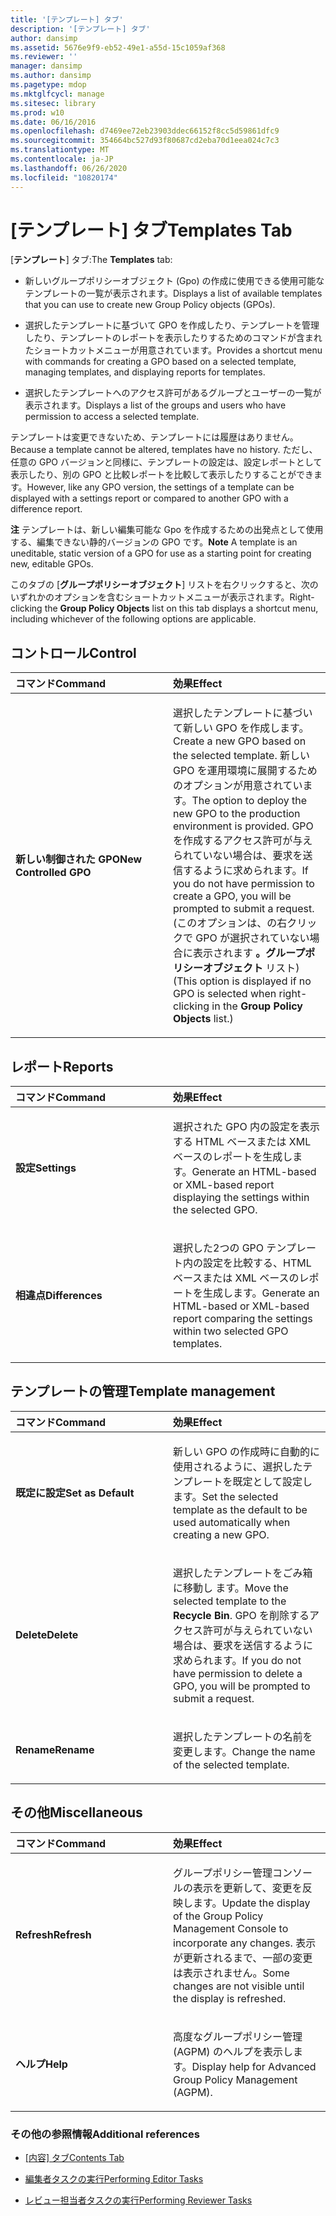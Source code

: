 ```yaml
---
title: '[テンプレート] タブ'
description: '[テンプレート] タブ'
author: dansimp
ms.assetid: 5676e9f9-eb52-49e1-a55d-15c1059af368
ms.reviewer: ''
manager: dansimp
ms.author: dansimp
ms.pagetype: mdop
ms.mktglfcycl: manage
ms.sitesec: library
ms.prod: w10
ms.date: 06/16/2016
ms.openlocfilehash: d7469ee72eb23903ddec66152f8cc5d59861dfc9
ms.sourcegitcommit: 354664bc527d93f80687cd2eba70d1eea024c7c3
ms.translationtype: MT
ms.contentlocale: ja-JP
ms.lasthandoff: 06/26/2020
ms.locfileid: "10820174"
---
```

# <span data-ttu-id="df6f7-103">[テンプレート] タブ</span><span class="sxs-lookup"><span data-stu-id="df6f7-103">Templates Tab</span></span>


<span data-ttu-id="df6f7-104">[**テンプレート**] タブ:</span><span class="sxs-lookup"><span data-stu-id="df6f7-104">The **Templates** tab:</span></span>

-   <span data-ttu-id="df6f7-105">新しいグループポリシーオブジェクト (Gpo) の作成に使用できる使用可能なテンプレートの一覧が表示されます。</span><span class="sxs-lookup"><span data-stu-id="df6f7-105">Displays a list of available templates that you can use to create new Group Policy objects (GPOs).</span></span>

-   <span data-ttu-id="df6f7-106">選択したテンプレートに基づいて GPO を作成したり、テンプレートを管理したり、テンプレートのレポートを表示したりするためのコマンドが含まれたショートカットメニューが用意されています。</span><span class="sxs-lookup"><span data-stu-id="df6f7-106">Provides a shortcut menu with commands for creating a GPO based on a selected template, managing templates, and displaying reports for templates.</span></span>

-   <span data-ttu-id="df6f7-107">選択したテンプレートへのアクセス許可があるグループとユーザーの一覧が表示されます。</span><span class="sxs-lookup"><span data-stu-id="df6f7-107">Displays a list of the groups and users who have permission to access a selected template.</span></span>

<span data-ttu-id="df6f7-108">テンプレートは変更できないため、テンプレートには履歴はありません。</span><span class="sxs-lookup"><span data-stu-id="df6f7-108">Because a template cannot be altered, templates have no history.</span></span> <span data-ttu-id="df6f7-109">ただし、任意の GPO バージョンと同様に、テンプレートの設定は、設定レポートとして表示したり、別の GPO と比較レポートを比較して表示したりすることができます。</span><span class="sxs-lookup"><span data-stu-id="df6f7-109">However, like any GPO version, the settings of a template can be displayed with a settings report or compared to another GPO with a difference report.</span></span>

<span data-ttu-id="df6f7-110">**注** テンプレートは、新しい編集可能な Gpo を作成するための出発点として使用する、編集できない静的バージョンの GPO です。</span><span class="sxs-lookup"><span data-stu-id="df6f7-110">**Note** A template is an uneditable, static version of a GPO for use as a starting point for creating new, editable GPOs.</span></span>

 

<span data-ttu-id="df6f7-111">このタブの [**グループポリシーオブジェクト**] リストを右クリックすると、次のいずれかのオプションを含むショートカットメニューが表示されます。</span><span class="sxs-lookup"><span data-stu-id="df6f7-111">Right-clicking the **Group Policy Objects** list on this tab displays a shortcut menu, including whichever of the following options are applicable.</span></span>

## <span data-ttu-id="df6f7-112">コントロール</span><span class="sxs-lookup"><span data-stu-id="df6f7-112">Control</span></span>


<table>
<colgroup>
<col width="50%" />
<col width="50%" />
</colgroup>
<thead>
<tr class="header">
<th align="left"><span data-ttu-id="df6f7-113">コマンド</span><span class="sxs-lookup"><span data-stu-id="df6f7-113">Command</span></span></th>
<th align="left"><span data-ttu-id="df6f7-114">効果</span><span class="sxs-lookup"><span data-stu-id="df6f7-114">Effect</span></span></th>
</tr>
</thead>
<tbody>
<tr class="odd">
<td align="left"><p><strong><span data-ttu-id="df6f7-115">新しい制御された GPO</span><span class="sxs-lookup"><span data-stu-id="df6f7-115">New Controlled GPO</span></span></strong></p></td>
<td align="left"><p><span data-ttu-id="df6f7-116">選択したテンプレートに基づいて新しい GPO を作成します。</span><span class="sxs-lookup"><span data-stu-id="df6f7-116">Create a new GPO based on the selected template.</span></span> <span data-ttu-id="df6f7-117">新しい GPO を運用環境に展開するためのオプションが用意されています。</span><span class="sxs-lookup"><span data-stu-id="df6f7-117">The option to deploy the new GPO to the production environment is provided.</span></span> <span data-ttu-id="df6f7-118">GPO を作成するアクセス許可が与えられていない場合は、要求を送信するように求められます。</span><span class="sxs-lookup"><span data-stu-id="df6f7-118">If you do not have permission to create a GPO, you will be prompted to submit a request.</span></span> <span data-ttu-id="df6f7-119">(このオプションは、の右クリックで GPO が選択されていない場合に表示されます <strong> 。グループポリシーオブジェクト </strong> リスト)</span><span class="sxs-lookup"><span data-stu-id="df6f7-119">(This option is displayed if no GPO is selected when right-clicking in the <strong>Group Policy Objects</strong> list.)</span></span></p></td>
</tr>
</tbody>
</table>

 

## <span data-ttu-id="df6f7-120">レポート</span><span class="sxs-lookup"><span data-stu-id="df6f7-120">Reports</span></span>


<table>
<colgroup>
<col width="50%" />
<col width="50%" />
</colgroup>
<thead>
<tr class="header">
<th align="left"><span data-ttu-id="df6f7-121">コマンド</span><span class="sxs-lookup"><span data-stu-id="df6f7-121">Command</span></span></th>
<th align="left"><span data-ttu-id="df6f7-122">効果</span><span class="sxs-lookup"><span data-stu-id="df6f7-122">Effect</span></span></th>
</tr>
</thead>
<tbody>
<tr class="odd">
<td align="left"><p><strong><span data-ttu-id="df6f7-123">設定</span><span class="sxs-lookup"><span data-stu-id="df6f7-123">Settings</span></span></strong></p></td>
<td align="left"><p><span data-ttu-id="df6f7-124">選択された GPO 内の設定を表示する HTML ベースまたは XML ベースのレポートを生成します。</span><span class="sxs-lookup"><span data-stu-id="df6f7-124">Generate an HTML-based or XML-based report displaying the settings within the selected GPO.</span></span></p></td>
</tr>
<tr class="even">
<td align="left"><p><strong><span data-ttu-id="df6f7-125">相違点</span><span class="sxs-lookup"><span data-stu-id="df6f7-125">Differences</span></span></strong></p></td>
<td align="left"><p><span data-ttu-id="df6f7-126">選択した2つの GPO テンプレート内の設定を比較する、HTML ベースまたは XML ベースのレポートを生成します。</span><span class="sxs-lookup"><span data-stu-id="df6f7-126">Generate an HTML-based or XML-based report comparing the settings within two selected GPO templates.</span></span></p></td>
</tr>
</tbody>
</table>

 

## <span data-ttu-id="df6f7-127">テンプレートの管理</span><span class="sxs-lookup"><span data-stu-id="df6f7-127">Template management</span></span>


<table>
<colgroup>
<col width="50%" />
<col width="50%" />
</colgroup>
<thead>
<tr class="header">
<th align="left"><span data-ttu-id="df6f7-128">コマンド</span><span class="sxs-lookup"><span data-stu-id="df6f7-128">Command</span></span></th>
<th align="left"><span data-ttu-id="df6f7-129">効果</span><span class="sxs-lookup"><span data-stu-id="df6f7-129">Effect</span></span></th>
</tr>
</thead>
<tbody>
<tr class="odd">
<td align="left"><p><strong><span data-ttu-id="df6f7-130">既定に設定</span><span class="sxs-lookup"><span data-stu-id="df6f7-130">Set as Default</span></span></strong></p></td>
<td align="left"><p><span data-ttu-id="df6f7-131">新しい GPO の作成時に自動的に使用されるように、選択したテンプレートを既定として設定します。</span><span class="sxs-lookup"><span data-stu-id="df6f7-131">Set the selected template as the default to be used automatically when creating a new GPO.</span></span></p></td>
</tr>
<tr class="even">
<td align="left"><p><strong><span data-ttu-id="df6f7-132">Delete</span><span class="sxs-lookup"><span data-stu-id="df6f7-132">Delete</span></span></strong></p></td>
<td align="left"><p><span data-ttu-id="df6f7-133">選択したテンプレートをごみ箱に移動し <strong> </strong> ます。</span><span class="sxs-lookup"><span data-stu-id="df6f7-133">Move the selected template to the <strong>Recycle Bin</strong>.</span></span> <span data-ttu-id="df6f7-134">GPO を削除するアクセス許可が与えられていない場合は、要求を送信するように求められます。</span><span class="sxs-lookup"><span data-stu-id="df6f7-134">If you do not have permission to delete a GPO, you will be prompted to submit a request.</span></span></p></td>
</tr>
<tr class="odd">
<td align="left"><p><strong><span data-ttu-id="df6f7-135">Rename</span><span class="sxs-lookup"><span data-stu-id="df6f7-135">Rename</span></span></strong></p></td>
<td align="left"><p><span data-ttu-id="df6f7-136">選択したテンプレートの名前を変更します。</span><span class="sxs-lookup"><span data-stu-id="df6f7-136">Change the name of the selected template.</span></span></p></td>
</tr>
</tbody>
</table>

 

## <span data-ttu-id="df6f7-137">その他</span><span class="sxs-lookup"><span data-stu-id="df6f7-137">Miscellaneous</span></span>


<table>
<colgroup>
<col width="50%" />
<col width="50%" />
</colgroup>
<thead>
<tr class="header">
<th align="left"><span data-ttu-id="df6f7-138">コマンド</span><span class="sxs-lookup"><span data-stu-id="df6f7-138">Command</span></span></th>
<th align="left"><span data-ttu-id="df6f7-139">効果</span><span class="sxs-lookup"><span data-stu-id="df6f7-139">Effect</span></span></th>
</tr>
</thead>
<tbody>
<tr class="odd">
<td align="left"><p><strong><span data-ttu-id="df6f7-140">Refresh</span><span class="sxs-lookup"><span data-stu-id="df6f7-140">Refresh</span></span></strong></p></td>
<td align="left"><p><span data-ttu-id="df6f7-141">グループポリシー管理コンソールの表示を更新して、変更を反映します。</span><span class="sxs-lookup"><span data-stu-id="df6f7-141">Update the display of the Group Policy Management Console to incorporate any changes.</span></span> <span data-ttu-id="df6f7-142">表示が更新されるまで、一部の変更は表示されません。</span><span class="sxs-lookup"><span data-stu-id="df6f7-142">Some changes are not visible until the display is refreshed.</span></span></p></td>
</tr>
<tr class="even">
<td align="left"><p><strong><span data-ttu-id="df6f7-143">ヘルプ</span><span class="sxs-lookup"><span data-stu-id="df6f7-143">Help</span></span></strong></p></td>
<td align="left"><p><span data-ttu-id="df6f7-144">高度なグループポリシー管理 (AGPM) のヘルプを表示します。</span><span class="sxs-lookup"><span data-stu-id="df6f7-144">Display help for Advanced Group Policy Management (AGPM).</span></span></p></td>
</tr>
</tbody>
</table>

 

### <span data-ttu-id="df6f7-145">その他の参照情報</span><span class="sxs-lookup"><span data-stu-id="df6f7-145">Additional references</span></span>

-   [<span data-ttu-id="df6f7-146">[内容] タブ</span><span class="sxs-lookup"><span data-stu-id="df6f7-146">Contents Tab</span></span>](contents-tab.md)

-   [<span data-ttu-id="df6f7-147">編集者タスクの実行</span><span class="sxs-lookup"><span data-stu-id="df6f7-147">Performing Editor Tasks</span></span>](performing-editor-tasks.md)

-   [<span data-ttu-id="df6f7-148">レビュー担当者タスクの実行</span><span class="sxs-lookup"><span data-stu-id="df6f7-148">Performing Reviewer Tasks</span></span>](performing-reviewer-tasks.md)

 

 





